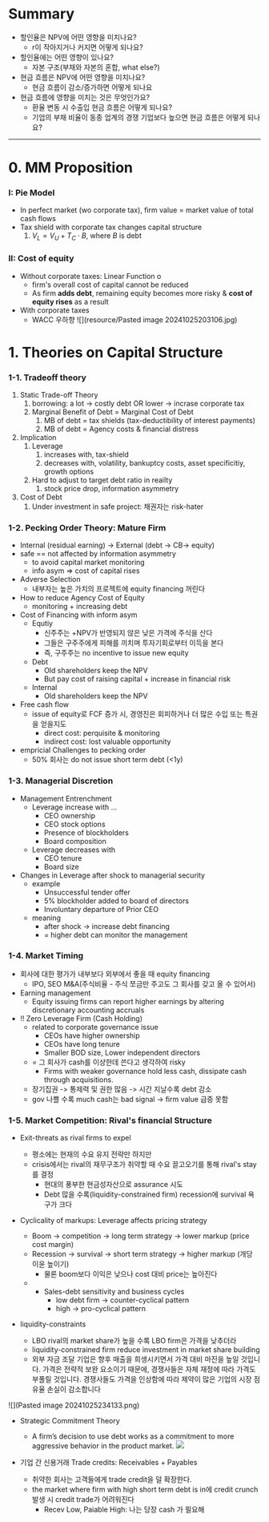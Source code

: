 

# Summary

- 할인율은 NPV에 어떤 영향을 미치나요?
	- r이 작아지거나 커지면 어떻게 되나요?
- 할인율에는 어떤 영향이 있나요?
	- 자본 구조(부채와 자본의 혼합, what else?)
- 현금 흐름은 NPV에 어떤 영향을 미치나요?
	- 현금 흐름이 감소/증가하면 어떻게 되나요
- 현금 흐름에 영향을 미치는 것은 무엇인가요?
	- 환율 변동 시 수출입 현금 흐름은 어떻게 되나요?
	- 기업의 부채 비율이 동종 업계의 경쟁 기업보다 높으면 현금 흐름은 어떻게 되나요?



---

# 0. MM Proposition
### I: Pie Model
- In perfect market (wo corporate tax), firm value = market value of total cash flows
- Tax shield with corporate tax changes capital structure
	1. $V_L = V_U + T_C \cdot B$, where $B$ is debt
### II: Cost of equity
- Without corporate taxes: Linear Function o
	- firm's overall cost of capital cannot be reduced
	- As  firm **adds debt**, remaining equity becomes more risky & **cost of equity rises** as a result
- With corporate taxes
	- WACC 우하향 ![](resource/Pasted image 20241025203106.jpg)

# 1. Theories on Capital Structure

### 1-1. Tradeoff theory
1. Static Trade-off Theory
	1. borrowing:  a lot -> costly debt OR lower -> incrase corporate tax
	2. Marginal Benefit of Debt = Marginal Cost of Debt
		1. MB of debt = tax shields (tax-deductibility of interest payments)
		2. MB of debt = Agency costs & financial distress
2. Implication
	1. Leverage
		1. increases with, tax-shield
		2. decreases with, volatility, bankuptcy costs, asset specificitiy, growth options
	2. Hard to adjust to target debt ratio in reailty
		1. stock price drop, information asymmetry
3.  Cost of Debt
	1. Under investment in safe project: 채권자는 risk-hater



### 1-2. Pecking Order Theory: Mature Firm
- Internal (residual earning) -> External (debt -> CB-> equity)
- safe == not affected by information asymmetry
	- to avoid capital market monitoring
	- info asym => cost of capital rises
- Adverse Selection
	- 내부자는 높은 가치의 프로젝트에 equity financing 꺼린다
- How to reduce Agency Cost of Equity
	- monitoring + increasing debt 
- Cost of Financing with inform asym
	- Equtiy
		- 신주주는 +NPV가 반영되지 않은 낮은 가격에 주식을 산다
		- 그들은 구주주에게 피해를 끼치며 투자기회로부터 이득을 본다
		- 즉, 구주주는 no incentive to issue new equity
	- Debt
		- Old shareholders keep the NPV
		- But pay cost of raising capital + increase in financial risk
	- Internal
		- Old shareholders keep the NPV
- Free cash flow
	- issue of equity로 FCF 증가 시, 경영진은 회피하거나 더 많은 수입 또는 특권을 얻을지도  
		- direct cost: perquisite & monitoring
		- indirect cost: lost valuable opportunity
- empricial Challenges to pecking order 
	- 50% 회사는 do not issue short term debt (<1y)


### 1-3. Managerial Discretion 
- Management Entrenchment
	- Leverage increase with ...
		- CEO ownership
		- CEO stock options
		- Presence of blockholders
		- Board composition
	- Leverage decreases with
		- CEO tenure
		- Board size
- Changes in Leverage after shock to managerial security
	- example
		- Unsuccessful tender offer
		- 5% blockholder added to board of directors
		- Involuntary departure of Prior CEO
	- meaning
		- after shock -> increase debt financing
		- = higher debt can monitor the management



### 1-4. Market Timing
- 회사에 대한 평가가 내부보다 외부에서 좋을 때 equity financing
	- IPO, SEO M&A(주식비율 - 주식 쪼금만 주고도 그 회사를 갖고 올 수 있어서)
- Earning management
	- Equity issuing firms can report higher earnings by altering discretionary accounting accruals
- !! Zero Leverage Firm (Cash Holding)
	- related to corporate governance issue
		- CEOs have higher ownership
		- CEOs have long tenure
		- Smaller BOD size, Lower independent directors
	- = 그 회사가 cash를 이상한데 쓴다고 생각하여 risky
		- Firms with weaker governance hold less cash, dissipate cash through acquisitions.
	- 장기집권 -> 통제력 및 권한 많음 -> 시간 지날수록 debt 감소
	- gov 나쁠 수록 much cash는 bad signal -> firm value 급증 못함


### 1-5. Market Competition: Rival's financial Structure

- Exit-threats as rival firms to expel
	- 평소에는 현재의 수요 유지 전략만 하지만
	- crisis에서는 rival의 재무구조가 취약할 때 수요 끌고오기를 통해 rival's stay를 결정
		- 현대의 풍부한 현금성자산으로 assurance 시도
		- Debt 많을 수록(liquidity-constrained firm) recession에 survival 욕구가 크다

- Cyclicality of markups: Leverage affects pricing strategy
	- Boom -> competition -> long term strategy -> lower markup (price cost margin)
	- Recession -> survival -> short term strategy -> higher markup (개당 이윤 높이기)
		- 물론 boom보다 이익은 낮으나 cost 대비 price는 높아진다
	- - Sales-debt sensitivity and business cycles
		- low debt firm -> counter-cyclical pattern
		- high -> pro-cyclical pattern
- liquidity-constraints
	- LBO rival의 market share가 높을 수록 LBO firm은 가격을 낮추더라
	- liquidity-constrained firm reduce investment in market share building
	- 외부 자금 조달 기업은 향후 매출을 희생시키면서 가격 대비 마진을 높일 것입니다. 가격은 전략적 보완 요소이기 때문에,  경쟁사들은 자체 재정에 따라 가격도 부풀릴 것입니다. 경쟁사들도 가격을 인상함에 따라 제약이 많은 기업의 시장 점유율 손실이 감소합니다


![](Pasted image 20241025234133.png)


- Strategic Commitment Theory
	- A firm’s decision to use debt works as a commitment to more aggressive behavior in the product market. ![](Pasted%20image%2020241025235146.png)

- 기업 간 신용거래 Trade credits: Receivables + Payables
	- 취약한 회사는 고객들에게 trade credit을 덜 확장한다.
	- the market where firm with high short term debt is in에 credit crunch 발생 시 credit trade가 어려워진다
		- Recev Low, Paiable High: 나는 당장 cash 가 필요해